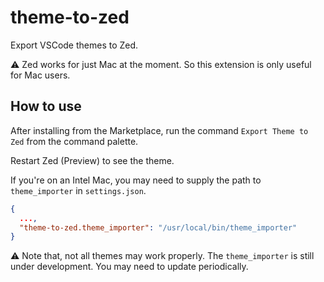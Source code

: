 # theme-to-zed

Export VSCode themes to Zed.

⚠️ Zed works for just Mac at the moment. So this extension is only useful for Mac users.

## How to use

After installing from the Marketplace, run the command `Export Theme to Zed` from the command palette.

Restart Zed (Preview) to see the theme.

If you're on an Intel Mac, you may need to supply the path to `theme_importer` in `settings.json`.

```json
{
  ...,
  "theme-to-zed.theme_importer": "/usr/local/bin/theme_importer"
}
```

⚠️ Note that, not all themes may work properly. The `theme_importer` is still under development. You may need to update periodically.
